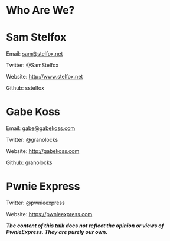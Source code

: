 <!SLIDE>

# Who Are We?

<!SLIDE>

# Sam Stelfox

Email: sam@stelfox.net

Twitter: @SamStelfox

Website: http://www.stelfox.net

Github: sstelfox

<!SLIDE>

# Gabe Koss

Email: gabe@gabekoss.com

Twitter: @granolocks

Website: http://gabekoss.com

Github: granolocks

<!SLIDE>

# Pwnie Express

Twitter: @pwnieexpress

Website: https://pwnieexpress.com

***The content of this talk does not reflect the opinion or views of
PwnieExpress. They are purely our own.***

